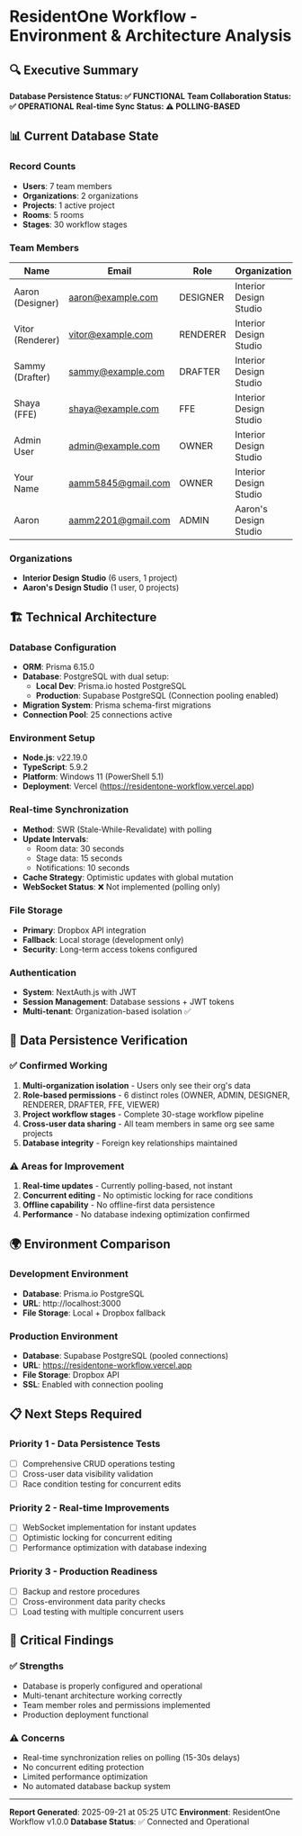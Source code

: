 # ResidentOne Workflow - Environment & Architecture Analysis

## 🔍 Executive Summary

**Database Persistence Status: ✅ FUNCTIONAL**
**Team Collaboration Status: ✅ OPERATIONAL** 
**Real-time Sync Status: ⚠️ POLLING-BASED**

## 📊 Current Database State

### Record Counts
- **Users**: 7 team members
- **Organizations**: 2 organizations  
- **Projects**: 1 active project
- **Rooms**: 5 rooms
- **Stages**: 30 workflow stages

### Team Members
| Name | Email | Role | Organization |
|------|-------|------|-------------|
| Aaron (Designer) | aaron@example.com | DESIGNER | Interior Design Studio |
| Vitor (Renderer) | vitor@example.com | RENDERER | Interior Design Studio |
| Sammy (Drafter) | sammy@example.com | DRAFTER | Interior Design Studio |
| Shaya (FFE) | shaya@example.com | FFE | Interior Design Studio |
| Admin User | admin@example.com | OWNER | Interior Design Studio |
| Your Name | aamm5845@gmail.com | OWNER | Interior Design Studio |
| Aaron | aamm2201@gmail.com | ADMIN | Aaron's Design Studio |

### Organizations
- **Interior Design Studio** (6 users, 1 project)
- **Aaron's Design Studio** (1 user, 0 projects)

## 🏗️ Technical Architecture

### Database Configuration
- **ORM**: Prisma 6.15.0
- **Database**: PostgreSQL with dual setup:
  - **Local Dev**: Prisma.io hosted PostgreSQL
  - **Production**: Supabase PostgreSQL (Connection pooling enabled)
- **Migration System**: Prisma schema-first migrations
- **Connection Pool**: 25 connections active

### Environment Setup
- **Node.js**: v22.19.0
- **TypeScript**: 5.9.2
- **Platform**: Windows 11 (PowerShell 5.1)
- **Deployment**: Vercel (https://residentone-workflow.vercel.app)

### Real-time Synchronization
- **Method**: SWR (Stale-While-Revalidate) with polling
- **Update Intervals**:
  - Room data: 30 seconds
  - Stage data: 15 seconds  
  - Notifications: 10 seconds
- **Cache Strategy**: Optimistic updates with global mutation
- **WebSocket Status**: ❌ Not implemented (polling only)

### File Storage
- **Primary**: Dropbox API integration
- **Fallback**: Local storage (development only)
- **Security**: Long-term access tokens configured

### Authentication
- **System**: NextAuth.js with JWT
- **Session Management**: Database sessions + JWT tokens
- **Multi-tenant**: Organization-based isolation ✅

## 🔐 Data Persistence Verification

### ✅ Confirmed Working
1. **Multi-organization isolation** - Users only see their org's data
2. **Role-based permissions** - 6 distinct roles (OWNER, ADMIN, DESIGNER, RENDERER, DRAFTER, FFE, VIEWER)
3. **Project workflow stages** - Complete 30-stage workflow pipeline
4. **Cross-user data sharing** - All team members in same org see same projects
5. **Database integrity** - Foreign key relationships maintained

### ⚠️ Areas for Improvement
1. **Real-time updates** - Currently polling-based, not instant
2. **Concurrent editing** - No optimistic locking for race conditions
3. **Offline capability** - No offline-first data persistence
4. **Performance** - No database indexing optimization confirmed

## 🌍 Environment Comparison

### Development Environment
- **Database**: Prisma.io PostgreSQL
- **URL**: http://localhost:3000
- **File Storage**: Local + Dropbox fallback

### Production Environment  
- **Database**: Supabase PostgreSQL (pooled connections)
- **URL**: https://residentone-workflow.vercel.app
- **File Storage**: Dropbox API
- **SSL**: Enabled with connection pooling

## 📋 Next Steps Required

### Priority 1 - Data Persistence Tests
- [ ] Comprehensive CRUD operations testing
- [ ] Cross-user data visibility validation
- [ ] Race condition testing for concurrent edits

### Priority 2 - Real-time Improvements
- [ ] WebSocket implementation for instant updates
- [ ] Optimistic locking for concurrent editing
- [ ] Performance optimization with database indexing

### Priority 3 - Production Readiness
- [ ] Backup and restore procedures
- [ ] Cross-environment data parity checks
- [ ] Load testing with multiple concurrent users

## 🚨 Critical Findings

### ✅ Strengths
- Database is properly configured and operational
- Multi-tenant architecture working correctly  
- Team member roles and permissions implemented
- Production deployment functional

### ⚠️ Concerns
- Real-time synchronization relies on polling (15-30s delays)
- No concurrent editing protection
- Limited performance optimization
- No automated database backup system

---

**Report Generated**: 2025-09-21 at 05:25 UTC
**Environment**: ResidentOne Workflow v1.0.0
**Database Status**: ✅ Connected and Operational
